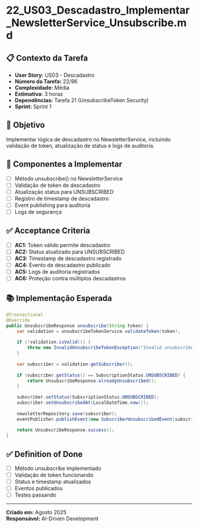 # 22_US03_Descadastro_Implementar_NewsletterService_Unsubscribe.md

## 📋 Contexto da Tarefa
- **User Story:** US03 - Descadastro
- **Número da Tarefa:** 22/96
- **Complexidade:** Média
- **Estimativa:** 3 horas
- **Dependências:** Tarefa 21 (UnsubscribeToken Security)
- **Sprint:** Sprint 1

## 🎯 Objetivo
Implementar lógica de descadastro no NewsletterService, incluindo validação de token, atualização de status e logs de auditoria.

## 📝 Componentes a Implementar
- [ ] Método unsubscribe() no NewsletterService
- [ ] Validação de token de descadastro
- [ ] Atualização status para UNSUBSCRIBED
- [ ] Registro de timestamp de descadastro
- [ ] Event publishing para auditoria
- [ ] Logs de segurança

## ✅ Acceptance Criteria
- [ ] **AC1:** Token válido permite descadastro
- [ ] **AC2:** Status atualizado para UNSUBSCRIBED
- [ ] **AC3:** Timestamp de descadastro registrado
- [ ] **AC4:** Evento de descadastro publicado
- [ ] **AC5:** Logs de auditoria registrados
- [ ] **AC6:** Proteção contra múltiplos descadastros

## 📚 Implementação Esperada
```java
@Transactional
@Override
public UnsubscribeResponse unsubscribe(String token) {
    var validation = unsubscribeTokenService.validateToken(token);
    
    if (!validation.isValid()) {
        throw new InvalidUnsubscribeTokenException("Invalid unsubscribe token");
    }
    
    var subscriber = validation.getSubscriber();
    
    if (subscriber.getStatus() == SubscriptionStatus.UNSUBSCRIBED) {
        return UnsubscribeResponse.alreadyUnsubscribed();
    }
    
    subscriber.setStatus(SubscriptionStatus.UNSUBSCRIBED);
    subscriber.setUnsubscribedAt(LocalDateTime.now());
    
    newsletterRepository.save(subscriber);
    eventPublisher.publishEvent(new SubscriberUnsubscribedEvent(subscriber.getId()));
    
    return UnsubscribeResponse.success();
}
```

## ✅ Definition of Done
- [ ] Método unsubscribe implementado
- [ ] Validação de token funcionando
- [ ] Status e timestamp atualizados
- [ ] Eventos publicados
- [ ] Testes passando

---
**Criado em:** Agosto 2025  
**Responsável:** AI-Driven Development